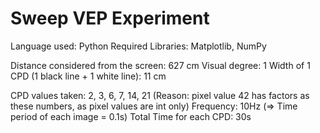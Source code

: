 # Sweep VEP Experiment
Language used: Python
Required Libraries: Matplotlib, NumPy

Distance considered from the screen: 627 cm 
Visual degree: 1 
Width of 1 CPD (1 black line + 1 white line): 11 cm

CPD values taken: 2, 3, 6, 7, 14, 21 (Reason: pixel value 42 has factors as these numbers, as pixel values are int only)
Frequency: 10Hz (=> Time period of each image = 0.1s)
Total Time for each CPD: 30s

